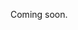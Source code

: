 Coming soon.

<!--
  Explain that organizers are published (ACTIVE) by default, but they do not show up in online calendars (except in the details of an event/place when linked to those). Their only other workflowStatus is DELETED.
-->
